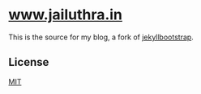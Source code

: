 # www.jailuthra.in
This is the source for my blog, a fork of [jekyllbootstrap](https://github.com/plusjade/jekyll-bootstrap).

## License
[MIT](http://opensource.org/licenses/MIT)
